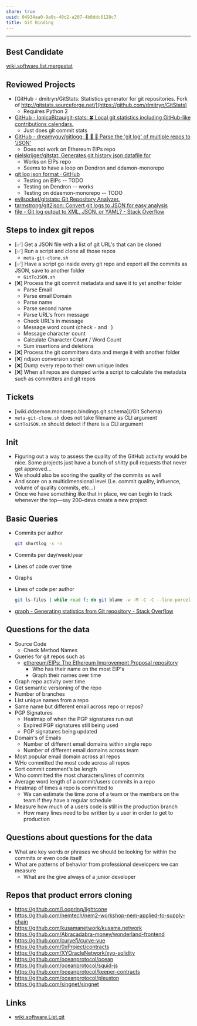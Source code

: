 ```yaml
---
share: true
uuid: 04934aa0-9a0c-40d2-a207-4b8ddc6128c7
title: Git Binding
---
```

---

## Best Candidate

[wiki.software.list.mergestat](/dentropydaemon-wiki/Software/List/mergestat)

## Reviewed Projects

* [GitHub - dmitryn/GitStats: Statistics generator for git repositories. Fork of http://gitstats.sourceforge.net/](https://github.com/dmitryn/GitStats)
  * Requires Python 2
* [GitHub - IonicaBizau/git-stats: 🍀 Local git statistics including GitHub-like contributions calendars.](https://github.com/IonicaBizau/git-stats)
  * Just does git commit stats
* [GitHub - dreamyguy/gitlogg: 💾 🧮 🤯 Parse the 'git log' of multiple repos to 'JSON'](https://github.com/dreamyguy/gitlogg)
  * Does not work on Ethereum EIPs repo
* [nielskrijger/gitstat: Generates git history json datafile for](https://github.com/nielskrijger/gitstat)
  * Works on EIPs repo
  * Seems to have a loop on Dendron and ddamon-monorepo
* [git log json format · GitHub](https://gist.github.com/overengineer/b69e578f5cf7457dc7d4ff8c3b7850bc)
  * Testing on EIPs -- TODO
  * Testing on Dendron -- works
  * Testing on ddaemon-monorepo -- TODO
* [evilsocket/gitstats: Git Repository Analyzer.](https://github.com/evilsocket/gitstats)
* [tarmstrong/git2json: Convert git logs to JSON for easy analysis](https://github.com/tarmstrong/git2json)
* [file - Git log output to XML, JSON, or YAML? - Stack Overflow](https://stackoverflow.com/questions/4600445/git-log-output-to-xml-json-or-yaml)

## Steps to index git repos

* [✅] Get a JSON file with a list of git URL's that can be cloned
* [✅] Run a script and clone all those repos
  * `meta-git-clone.sh`
* [✅] Have a script go inside every git repo and export all the commits as JSON, save to another folder
  * `GitToJSON.sh`
* [❌] Process the git commit metadata and save it to yet another folder
  * Parse Email
  * Parse email Domain
  * Parse name
  * Parse second name
  * Parse URL's from message
  * Check URL's in message
  * Message word count (check `-` and ` `)
  * Message character count
  * Calculate Character Count / Word Count
  * Sum insertions and deletions
* [❌] Process the git committers data and merge it with another folder
* [❌] ndjson conversion script
* [❌] Dump every repo to their own unique index
* [❌] When all repos are dumped write a script to calculate the metadata such as committers and git repos

## Tickets

* [wiki.ddaemon.monorepo.bindings.git.schema](/Git Schema)
* `meta-git-clone.sh` does not take filename as CLI argument
* `GitToJSON.sh` should detect if there is a CLI argument


## Init

* Figuring out a way to assess the quality of the GitHub activity would be nice. Some projects just have a bunch of shitty pull requests that never get approved…
* We should also be scoring the quality of the commits as well
* And score on a multidimensional level (I.e. commit quality, influence, volume of quality commits, etc…)
* Once we have something like that in place, we can begin to track whenever the top—say 200–devs create a new project

## Basic Queries

* Commits per author
  ``` bash
  git shortlog -s -n 
  ```
* Commits per day/week/year
* Lines of code over time
* Graphs
* Lines of code per author
  ``` bash
  git ls-files | while read f; do git blame -w -M -C -C --line-porcelain "$f" | grep -I '^author '; done | sort -f | uniq -ic | sort -n --reverse
  ```

* [graph - Generating statistics from Git repository - Stack Overflow](https://stackoverflow.com/questions/1828874/generating-statistics-from-git-repository)

## Questions for the data

* Source Code
  * Check Method Names
* Queries for git repos such as 
  * [ethereum/EIPs: The Ethereum Improvement Proposal repository](https://github.com/ethereum/EIPs/)
    * Who has their name on the most EIP's
    * Graph their names over time
* Graph repo activity over time
* Get semantic versioning of the repo
* Number of branches
* List unique names from a repo
* Same name but different email across repo or repos?
* PGP Signatures
  * Heatmap of when the PGP signatures run out
  * Expired PGP signatures still being used
  * PGP signatures being updated
* Domain's of Emails
  * Number of different email domains within single repo
  * Number of different email domains across team
* Most popular email domain across all repos
* WHo committed the most code across all repos
* Sort commit comment's be length
* Who committed the most characters/lines of commits
* Average word length of a commit/users commits in a repo
* Heatmap of times a repo is committed to
  * We can estimate the time zone of a team or the members on the team if they have a regular schedule
* Measure how much of a users code is still in the production branch
  * How many lines need to be written by a user in order to get to production

## Questions about questions for the data

* What are key words or phrases we should be looking for within the commits or even code itself
* What are patterns of behavior from professional developers we can measure
  * What are the give always of a junior developer


## Repos that product errors cloning

* https://github.com/Loopring/lightcone 
* https://github.com/nemtech/nem2-workshop-nem-applied-to-supply-chain
* https://github.com/kusamanetwork/kusama.network
* https://github.com/Abracadabra-money/wonderland-frontend
* https://github.com/curvefi/curve-vue
* https://github.com/0xProject/contracts
* https://github.com/XYOracleNetwork/xyo-solidity
* https://github.com/oceanprotocol/ocean
* https://github.com/oceanprotocol/squid-js
* https://github.com/oceanprotocol/keeper-contracts
* https://github.com/oceanprotocol/pleuston
* https://github.com/singnet/singnet


## Links

* [wiki.software.List.git](/.md)